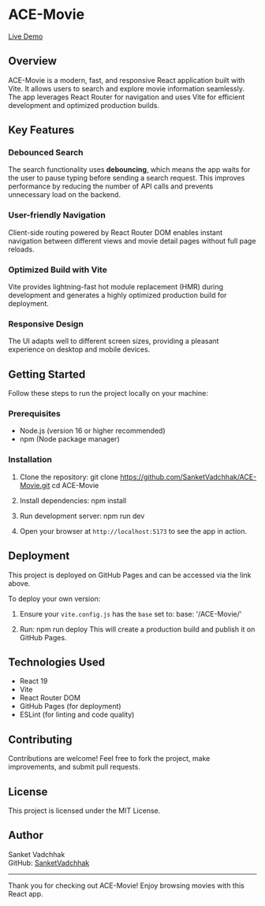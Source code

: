 # ACE-Movie

[Live Demo](https://sanketvadchhak.github.io/ACE-Movie/)

## Overview

ACE-Movie is a modern, fast, and responsive React application built with Vite. It allows users to search and explore movie information seamlessly. The app leverages React Router for navigation and uses Vite for efficient development and optimized production builds.

## Key Features

### Debounced Search
The search functionality uses **debouncing**, which means the app waits for the user to pause typing before sending a search request. This improves performance by reducing the number of API calls and prevents unnecessary load on the backend.

### User-friendly Navigation
Client-side routing powered by React Router DOM enables instant navigation between different views and movie detail pages without full page reloads.

### Optimized Build with Vite
Vite provides lightning-fast hot module replacement (HMR) during development and generates a highly optimized production build for deployment.

### Responsive Design
The UI adapts well to different screen sizes, providing a pleasant experience on desktop and mobile devices.

## Getting Started

Follow these steps to run the project locally on your machine:

### Prerequisites

- Node.js (version 16 or higher recommended)
- npm (Node package manager)

### Installation

1. Clone the repository:
git clone https://github.com/SanketVadchhak/ACE-Movie.git
cd ACE-Movie

2. Install dependencies:
npm install

3. Run development server:
npm run dev

4. Open your browser at `http://localhost:5173` to see the app in action.

## Deployment

This project is deployed on GitHub Pages and can be accessed via the link above.

To deploy your own version:

1. Ensure your `vite.config.js` has the `base` set to:
base: '/ACE-Movie/'

2. Run:
npm run deploy
This will create a production build and publish it on GitHub Pages.

## Technologies Used

- React 19
- Vite
- React Router DOM
- GitHub Pages (for deployment)
- ESLint (for linting and code quality)

## Contributing

Contributions are welcome! Feel free to fork the project, make improvements, and submit pull requests.

## License

This project is licensed under the MIT License.

## Author

Sanket Vadchhak  
GitHub: [SanketVadchhak](https://github.com/SanketVadchhak)

---

Thank you for checking out ACE-Movie! Enjoy browsing movies with this React app.
